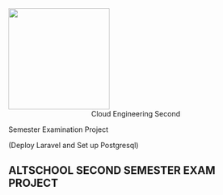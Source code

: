 <img align="center" width="200" src="https://github.com/michaelagbiaowei/altschool-cloud-exercises/blob/main/Exam-Project/images/alt.png"> 

<center> Cloud Engineering Second </center>  

Semester Examination Project

(Deploy Laravel and Set up Postgresql)



## ALTSCHOOL SECOND SEMESTER EXAM PROJECT
